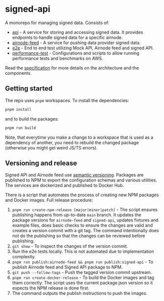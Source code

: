 # signed-api

A monorepo for managing signed data. Consists of:

- [api](./packages/api/README.md) - A service for storing and accessing signed data. It provides endpoints to handle
  signed data for a specific airnode.
- [airnode-feed](./packages/airnode-feed/README.md) - A service for pushing data provider signed data.
- [e2e](./packages/e2e/README.md) - End to end test utilizing Mock API, Airnode feed and signed API.
- [performance-test](./packages/performance-test/README.md) - Configurations and scripts to allow running performance
  tests and benchmarks on AWS.

Read the
[specification](https://docs.google.com/document/d/1-kUPIXSD4ZW1SGs_P8HsejC9k9aHB-NXs9_6-OclnmE/edit#heading=h.i307237rdfda)
for more details on the architecture and the components.

## Getting started

The repo uses `pnpm` workspaces. To install the dependencies:

```sh
pnpm install
```

and to build the packages:

```sh
pnpm run build
```

Note, that everytime you make a change to a workspace that is used as a dependency of another, you need to rebuild the
changed package (otherwise you might get weird JS/TS errors).

## Versioning and release

Signed API and Airnode feed use [semantic versioning](https://semver.org/). Packages are published to NPM to export the
configuration schemas and various utilities. The services are dockerized and published to Docker Hub.

There is a script that automates the process of creating new NPM packages and Docker images. Full release procedure:

1. `pnpm run create-npm-release [major|minor|patch]` - The script ensures publishing happens from up-to-date `main`
   branch. It updates the package versions for `airnode-feed` and `signed-api`, updates fixtures and example files, does
   basic checks to ensure the changes are valid and creates a version commit with a git tag. The command intentionally
   does not do the publishing so that the changes can be reviewed before publishing.
2. `git show` - To inspect the changes of the version commit.
3. Run the e2e tests locally. This is not automated due to implementation complexity.
4. `pnpm run publish:airnode-feed && pnpm run publish:signed-api` - To publish Airnode feed and Signed API package to
   NPM.
5. `git push --follow-tags` - Push the tagged version commit upstream.
6. `pnpm run create-docker-release` - To build the Docker images and tag them correctly. The script uses the current
   package.json version so it expects the NPM release is done first.
7. The command outputs the publish instructions to push the images.
